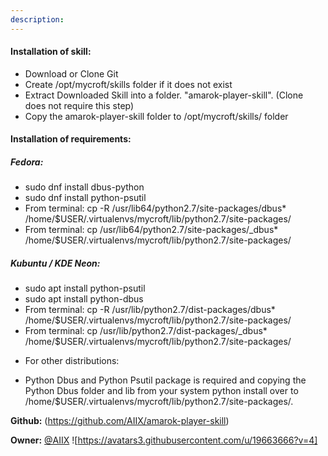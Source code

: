 ```yaml
---
description: 
---
```

#### Installation of skill:
* Download or Clone Git
* Create /opt/mycroft/skills folder if it does not exist
* Extract Downloaded Skill into a folder. "amarok-player-skill". (Clone does not require this step)
* Copy the amarok-player-skill folder to /opt/mycroft/skills/ folder

#### Installation of requirements:
##### Fedora:
- sudo dnf install dbus-python
- sudo dnf install python-psutil
- From terminal: cp -R /usr/lib64/python2.7/site-packages/dbus* /home/$USER/.virtualenvs/mycroft/lib/python2.7/site-packages/
- From terminal: cp /usr/lib64/python2.7/site-packages/_dbus* /home/$USER/.virtualenvs/mycroft/lib/python2.7/site-packages/

##### Kubuntu / KDE Neon:
- sudo apt install python-psutil
- sudo apt install python-dbus
- From terminal: cp -R /usr/lib/python2.7/dist-packages/dbus* /home/$USER/.virtualenvs/mycroft/lib/python2.7/site-packages/
- From terminal: cp /usr/lib/python2.7/dist-packages/_dbus* /home/$USER/.virtualenvs/mycroft/lib/python2.7/site-packages/

* For other distributions:
- Python Dbus and Python Psutil package is required and copying the Python Dbus folder and lib from your system python install over to /home/$USER/.virtualenvs/mycroft/lib/python2.7/site-packages/.

**Github:** (https://github.com/AIIX/amarok-player-skill)

**Owner:** [@AIIX](https://github.com/AIIX) ![https://avatars3.githubusercontent.com/u/19663666?v=4]

